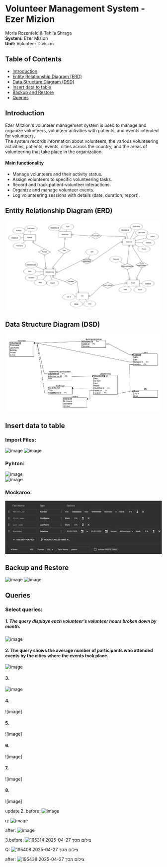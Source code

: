 # Volunteer Management System - Ezer Mizion  

Moria Rozenfeld & Tehila Shraga  
**System:** Ezer Mizion  
**Unit:** Volunteer Division  

## Table of Contents  
- [Introduction](#introduction)  
- [Entity Relationship Diagram (ERD)](#entity-relationship-diagram-erd)  
- [Data Structure Diagram (DSD)](#data-structure-diagram-dsd)
- [Insert data to table](#insert-data-to-table)
- [Backup and Restore](#Backup-and-Restore)
- [Queries](#Queries)

## Introduction  
Ezer Mitzion's volunteer management system is used to manage and organize volunteers, volunteer activities with patients, and events intended for volunteers.  
The system records information about volunteers, the various volunteering activities, patients, events, cities across the country, and the areas of volunteering that take place in the organization.

#### Main functionality
* Manage volunteers and their activity status.  
* Assign volunteers to specific volunteering tasks.  
* Record and track patient-volunteer interactions.  
* Organize and manage volunteer events.  
* Log volunteering sessions with details (date, duration, report).  

## Entity Relationship Diagram (ERD)  
![ERD](Stage%20A/ERD.png)
## Data Structure Diagram (DSD)  
![DSD](Stage%20A/DSD.png)

## Insert data to table 
### Import Files:  
![image](https://github.com/user-attachments/assets/c62f508e-ad13-4eaa-a757-0952ed72bc88)
![image](https://github.com/user-attachments/assets/a647b170-4214-4169-b5bb-e11e75ee75d4)     

### Pyhton:  
![image](https://github.com/user-attachments/assets/6ea79551-7cfc-4262-ac53-983d3f4a37c6)  
![image](https://github.com/user-attachments/assets/4a789652-3df1-4343-ad58-5dc1175e8d5e)  

### Mockaroo:
![patient_mockaroo](Stage%20A/mockarooFiles/patient_mockaroo.png)  

## Backup and Restore  
![image](https://github.com/user-attachments/assets/92392fcb-11e0-49d6-8c3e-8ad70c355d6d)
![image](https://github.com/user-attachments/assets/f2469c7d-23c9-46a8-9bc1-c4e63720f723)


## Queries  
### Select queries:
##### 1. The query displays each volunteer's volunteer hours broken down by month.  
![image](https://github.com/user-attachments/assets/e6df3705-355e-4be5-aa78-bda997b9967f)  
  
#### 2. The query shows the average number of participants who attended events by the cities where the events took place.
![image](https://github.com/user-attachments/assets/58890d29-3073-4e5b-a39d-bbe9bce907f7)

  
#### 3.
![image](https://github.com/user-attachments/assets/85a6b61c-d1dc-4022-98b2-f8d5f2a73130)
  
#### 4.
![image]
  
#### 5.
![image]
  
#### 6.
![image]
  
#### 7.
![image]
  
#### 8.
![image]



update
2. 
before:
![image](https://github.com/user-attachments/assets/3206a3e1-95ea-405e-8622-6044b62931f0)



q:
![image](https://github.com/user-attachments/assets/6cee5c1d-562b-423a-ab99-6dd51c6a2faa)



after:
![image](https://github.com/user-attachments/assets/9b51a9d9-8fb2-433a-9a7f-9c855aebe6b5)

3.before:
![צילום מסך 2025-04-27 195314](https://github.com/user-attachments/assets/1431b391-5bc4-4ba5-b922-fafe198b0ce1)

Q:
![צילום מסך 2025-04-27 195408](https://github.com/user-attachments/assets/9841b41d-3cf4-465d-b2a8-47ea567737d0)

after:
![צילום מסך 2025-04-27 195438](https://github.com/user-attachments/assets/941e040d-273e-4d2e-8e82-892ea182d7aa)

